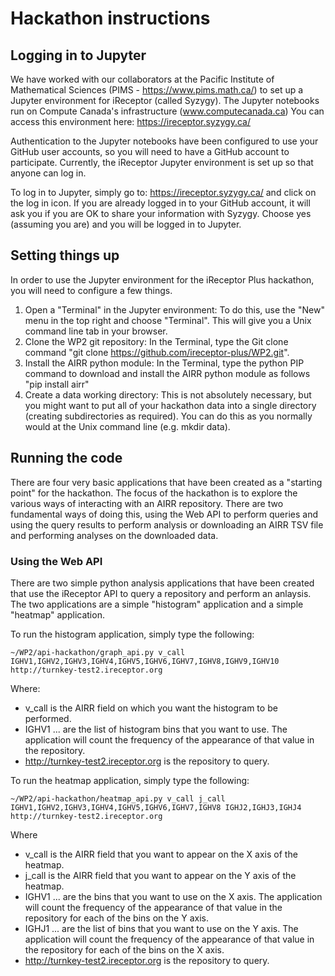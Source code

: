 # Hackathon instructions

## Logging in to Jupyter

We have worked with our collaborators at the Pacific Institute of Mathematical Sciences (PIMS - https://www.pims.math.ca/) to set up a Jupyter environment for iReceptor (called Syzygy). The Jupyter notebooks run on Compute Canada's infrastructure (www.computecanada.ca) You can access this environment here: https://ireceptor.syzygy.ca/

Authentication to the Jupyter notebooks have been configured to use your GitHub user accounts, so you will need to have a GitHub account to participate. Currently, the iReceptor Jupyter environment is set up so that anyone can log in.

To log in to Jupyter, simply go to: https://ireceptor.syzygy.ca/ and click on the log in icon. If you are already logged in to your GitHub account, it will ask you if you are OK to share your information with Syzygy. Choose yes (assuming you are) and you will be logged in to Jupyter.

## Setting things up

In order to use the Jupyter environment for the iReceptor Plus hackathon, you will need to configure a few things.

1. Open a "Terminal" in the Jupyter environment: To do this, use the "New" menu in the top right and choose "Terminal". This will give you a Unix command line tab in your browser.
1. Clone the WP2 git repository: In the Terminal, type the Git clone command "git clone https://github.com/ireceptor-plus/WP2.git".
1. Install the AIRR python module: In the Terminal, type the python PIP command to download and install the AIRR python module as follows "pip install airr"
1. Create a data working directory: This is not absolutely necessary, but you might want to put all of your hackathon data into a single directory (creating subdirectories as required). You can do this as you normally would at the Unix command line (e.g. mkdir data).

## Running the code

There are four very basic applications that have been created as a "starting point" for the hackathon. The focus of the hackathon is to explore the various ways of interacting with an AIRR repository. There are two fundamental ways of doing this, using the Web API to perform queries and using the query results to perform analysis or downloading an AIRR TSV file and performing analyses on the downloaded data.

### Using the Web API

There are two simple python analysis applications that have been created that use the iReceptor API to query a repository and perform an anlaysis. The two applications are a simple "histogram" application and a simple "heatmap" application.

To run the histogram application, simply type the following:

```
~/WP2/api-hackathon/graph_api.py v_call IGHV1,IGHV2,IGHV3,IGHV4,IGHV5,IGHV6,IGHV7,IGHV8,IGHV9,IGHV10 http://turnkey-test2.ireceptor.org
```
Where:
- v_call is the AIRR field on which you want the histogram to be performed.
- IGHV1 ... are the list of histogram bins that you want to use. The application will count the frequency of the appearance of that value in the repository.
- http://turnkey-test2.ireceptor.org is the repository to query.

To run the heatmap application, simply type the following:

```
~/WP2/api-hackathon/heatmap_api.py v_call j_call IGHV1,IGHV2,IGHV3,IGHV4,IGHV5,IGHV6,IGHV7,IGHV8 IGHJ2,IGHJ3,IGHJ4 http://turnkey-test2.ireceptor.org
```
Where
- v_call is the AIRR field that you want to appear on the X axis of the heatmap.
- j_call is the AIRR field that you want to appear on the Y axis of the heatmap.
- IGHV1 ... are the bins that you want to use on the X axis. The application will count the frequency of the appearance of that value in the repository for each of the bins on the Y axis.
- IGHJ1 ... are the list of bins that you want to use on the Y axis. The application will count the frequency of the appearance of that value in the repository for each of the bins on the X axis.
- http://turnkey-test2.ireceptor.org is the repository to query.
